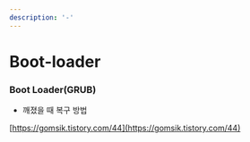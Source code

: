 ```yaml
---
description: '-'
---
```


# Boot-loader

### Boot Loader(GRUB)&#x20;

* 깨졌을 때 복구 방법&#x20;

[https://gomsik.tistory.com/44](https://gomsik.tistory.com/44)









